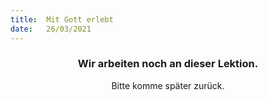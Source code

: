 ```yaml
---
title:  Mit Gott erlebt
date:   26/03/2021
---
```


### <center>Wir arbeiten noch an dieser Lektion.</center>
<center>Bitte komme später zurück.</center>